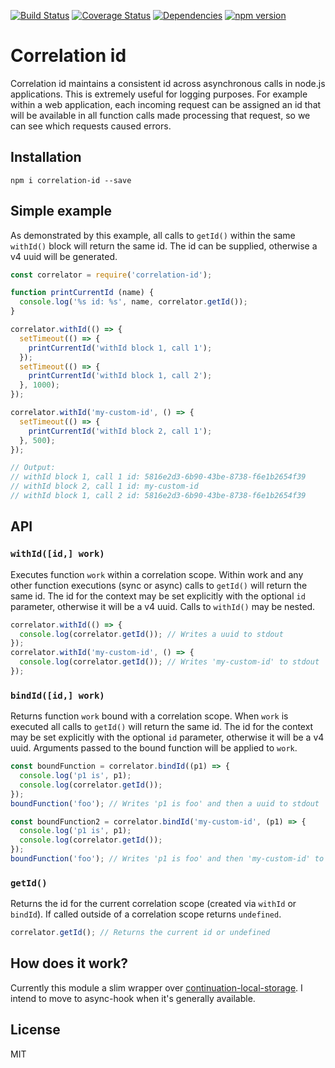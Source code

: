 [![Build Status](https://travis-ci.org/toboid/correlation-id.svg?branch=master)](https://travis-ci.org/toboid/correlation-id)
[![Coverage Status](https://coveralls.io/repos/github/toboid/correlation-id/badge.svg?branch=master)](https://coveralls.io/github/toboid/correlation-id?branch=master)
[![Dependencies](https://david-dm.org/toboid/correlation-id.svg)](https://github.com/toboid/correlation-id/blob/master/package.json)
[![npm version](https://badge.fury.io/js/correlation-id.svg)](https://badge.fury.io/js/correlation-id)

# Correlation id
Correlation id maintains a consistent id across asynchronous calls in node.js applications.
This is extremely useful for logging purposes. For example within a web application, each incoming request can be assigned an id that will be available in all function calls made processing that request, so we can see which requests caused errors.

## Installation
```shell
npm i correlation-id --save
```
## Simple example
As demonstrated by this example, all calls to `getId()` within the same `withId()` block will return the same id. The id can be supplied, otherwise a v4 uuid will be generated.
``` javascript
const correlator = require('correlation-id');

function printCurrentId (name) {
  console.log('%s id: %s', name, correlator.getId());
}

correlator.withId(() => {
  setTimeout(() => {
    printCurrentId('withId block 1, call 1');
  });
  setTimeout(() => {
    printCurrentId('withId block 1, call 2');
  }, 1000);
});

correlator.withId('my-custom-id', () => {
  setTimeout(() => {
    printCurrentId('withId block 2, call 1');
  }, 500);
});

// Output:
// withId block 1, call 1 id: 5816e2d3-6b90-43be-8738-f6e1b2654f39
// withId block 2, call 1 id: my-custom-id
// withId block 1, call 2 id: 5816e2d3-6b90-43be-8738-f6e1b2654f39
```

## API
### `withId([id,] work)`
Executes function `work` within a correlation scope. Within work and any other function executions (sync or async) calls to `getId()` will return the same id. The id for the context may be set explicitly with the optional `id` parameter, otherwise it will be a v4 uuid. Calls to `withId()` may be nested.

```javascript
correlator.withId(() => {
  console.log(correlator.getId()); // Writes a uuid to stdout
});
correlator.withId('my-custom-id', () => {
  console.log(correlator.getId()); // Writes 'my-custom-id' to stdout
});
```

### `bindId([id,] work)`
Returns function `work` bound with a correlation scope. When `work` is executed all calls to `getId()` will return the same id. The id for the context may be set explicitly with the optional `id` parameter, otherwise it will be a v4 uuid. Arguments passed to the bound function will be applied to `work`.

```javascript
const boundFunction = correlator.bindId((p1) => {
  console.log('p1 is', p1);
  console.log(correlator.getId());
});
boundFunction('foo'); // Writes 'p1 is foo' and then a uuid to stdout

const boundFunction2 = correlator.bindId('my-custom-id', (p1) => {
  console.log('p1 is', p1);
  console.log(correlator.getId());
});
boundFunction('foo'); // Writes 'p1 is foo' and then 'my-custom-id' to stdout
```

### `getId()`
Returns the id for the current correlation scope (created via `withId` or `bindId`). If called outside of a correlation scope returns `undefined`.

```javascript
correlator.getId(); // Returns the current id or undefined
```

## How does it work?
Currently this module a slim wrapper over [continuation-local-storage](https://github.com/othiym23/node-continuation-local-storage). I intend to move to async-hook when it's generally available.

## License
MIT
